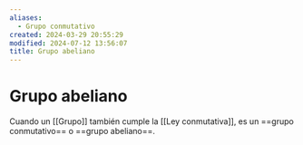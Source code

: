 ```yaml
---
aliases:
  - Grupo conmutativo
created: 2024-03-29 20:55:29
modified: 2024-07-12 13:56:07
title: Grupo abeliano
---
```


# Grupo abeliano

Cuando un [[Grupo]] también cumple la [[Ley conmutativa]], es un ==grupo conmutativo== o ==grupo abeliano==.
